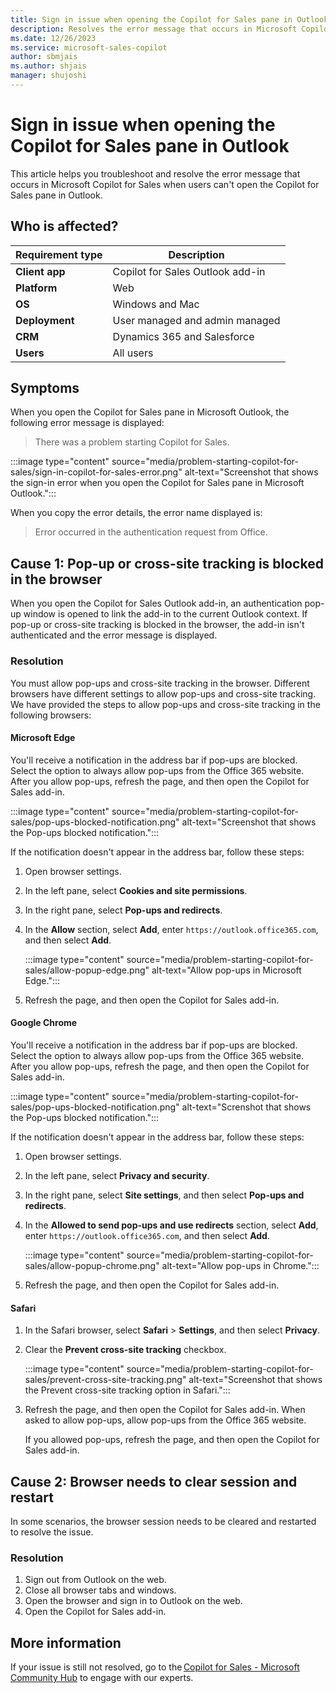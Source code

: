 ```yaml
---
title: Sign in issue when opening the Copilot for Sales pane in Outlook
description: Resolves the error message that occurs in Microsoft Copilot for Sales when users have issues in opening the Copilot for Sales pane in Outlook.
ms.date: 12/26/2023
ms.service: microsoft-sales-copilot
author: sbmjais
ms.author: shjais
manager: shujoshi
---
```

# Sign in issue when opening the Copilot for Sales pane in Outlook

This article helps you troubleshoot and resolve the error message that occurs in Microsoft Copilot for Sales when users can't open the Copilot for Sales pane in Outlook.

## Who is affected?

| Requirement type |Description  |
|---------|---------|
|**Client app**     |  Copilot for Sales Outlook add-in        |
|**Platform**     | Web    |
|**OS**     | Windows and Mac         |
|**Deployment**     | User managed and admin managed       |
|**CRM**     | Dynamics 365 and Salesforce        |
|**Users**     | All users   |

## Symptoms

When you open the Copilot for Sales pane in Microsoft Outlook, the following error message is displayed:

> There was a problem starting Copilot for Sales.

:::image type="content" source="media/problem-starting-copilot-for-sales/sign-in-copilot-for-sales-error.png" alt-text="Screenshot that shows the sign-in error when you open the Copilot for Sales pane in Microsoft Outlook.":::

When you copy the error details, the error name displayed is:

> Error occurred in the authentication request from Office.

## Cause 1: Pop-up or cross-site tracking is blocked in the browser

When you open the Copilot for Sales Outlook add-in, an authentication pop-up window is opened to link the add-in to the current Outlook context. If pop-up or cross-site tracking is blocked in the browser, the add-in isn't authenticated and the error message is displayed.

### Resolution

You must allow pop-ups and cross-site tracking in the browser. Different browsers have different settings to allow pop-ups and cross-site tracking. We have provided the steps to allow pop-ups and cross-site tracking in the following browsers:

#### Microsoft Edge

You'll receive a notification in the address bar if pop-ups are blocked. Select the option to always allow pop-ups from the Office 365 website. After you allow pop-ups, refresh the page, and then open the Copilot for Sales add-in.

:::image type="content" source="media/problem-starting-copilot-for-sales/pop-ups-blocked-notification.png" alt-text="Screenshot that shows the Pop-ups blocked notification.":::

If the notification doesn't appear in the address bar, follow these steps:

1. Open browser settings.

1. In the left pane, select **Cookies and site permissions**.

1. In the right pane, select **Pop-ups and redirects**.

1. In the **Allow** section, select **Add**, enter `https://outlook.office365.com`, and then select **Add**.

    :::image type="content" source="media/problem-starting-copilot-for-sales/allow-popup-edge.png" alt-text="Allow pop-ups in Microsoft Edge.":::

1. Refresh the page, and then open the Copilot for Sales add-in.

#### Google Chrome

You'll receive a notification in the address bar if pop-ups are blocked. Select the option to always allow pop-ups from the Office 365 website. After you allow pop-ups, refresh the page, and then open the Copilot for Sales add-in.

:::image type="content" source="media/problem-starting-copilot-for-sales/pop-ups-blocked-notification.png" alt-text="Screnshot that shows the Pop-ups blocked notification.":::

If the notification doesn't appear in the address bar, follow these steps:

1. Open browser settings.

1. In the left pane, select **Privacy and security**.

1. In the right pane, select **Site settings**, and then select **Pop-ups and redirects**.

1. In the **Allowed to send pop-ups and use redirects** section, select **Add**, enter `https://outlook.office365.com`, and then select **Add**.

    :::image type="content" source="media/problem-starting-copilot-for-sales/allow-popup-chrome.png" alt-text="Allow pop-ups in Chrome.":::

1. Refresh the page, and then open the Copilot for Sales add-in.

#### Safari

1. In the Safari browser, select **Safari** > **Settings**, and then select **Privacy**.

1. Clear the **Prevent cross-site tracking** checkbox.

    :::image type="content" source="media/problem-starting-copilot-for-sales/prevent-cross-site-tracking.png" alt-text="Screenshot that shows the Prevent cross-site tracking option in Safari.":::

1. Refresh the page, and then open the Copilot for Sales add-in. When asked to allow pop-ups, allow pop-ups from the Office 365 website.

    If you allowed pop-ups, refresh the page, and then open the Copilot for Sales add-in.

## Cause 2: Browser needs to clear session and restart

In some scenarios, the browser session needs to be cleared and restarted to resolve the issue.

### Resolution

1. Sign out from Outlook on the web.
1. Close all browser tabs and windows.
1. Open the browser and sign in to Outlook on the web.
1. Open the Copilot for Sales add-in.

## More information

If your issue is still not resolved, go to the [Copilot for Sales - Microsoft Community Hub](https://techcommunity.microsoft.com/t5/viva-sales/bd-p/VivaSales) to engage with our experts.
